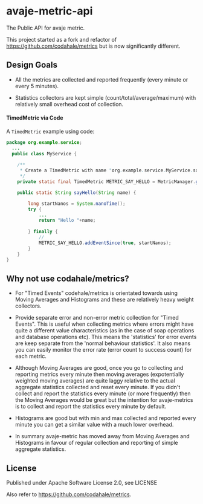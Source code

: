 # avaje-metric-api

The Public API for avaje metric.

This project started as a fork and refactor of https://github.com/codahale/metrics but is now significantly different.

## Design Goals

- All the metrics are collected and reported frequently (every minute or every 5 minutes). 

- Statistics collectors are kept simple (count/total/average/maximum) with relatively small overhead cost of collection.


#### TimedMetric via Code

A `TimedMetric` example using code:


```java
package org.example.service;
  ...
  public class MyService {
  
    /**
     * Create a TimedMetric with name "org.example.service.MyService.sayHello" 
     */
    private static final TimedMetric METRIC_SAY_HELLO = MetricManager.getTimedMetric(MyService.class, "sayHello");

    public static String sayHello(String name) {

        long startNanos = System.nanoTime();
        try {
            ...
            return "Hello "+name;
            
        } finally {
            // 
            METRIC_SAY_HELLO.addEventSince(true, startNanos);
        }
    }
}
```


## Why not use codahale/metrics?

- For "Timed Events" codehale/metrics is orientated towards using Moving Averages and Histograms and
  these are relatively heavy weight collectors.

- Provide separate error and non-error metric collection for "Timed Events". This is
useful when collecting metrics where errors might have quite a different value characteristics 
(as in the case of soap operations and database operations etc). This means the 'statistics' for
error events are keep separate from the 'normal behaviour statistics'. It also means you can 
easily monitor the error rate (error count to success count) for each metric.

- Although Moving Averages are good, once you go to collecting and reporting metrics every minute then 
moving averages (expotentially weighted moving averages) are quite laggy relative to the actual aggregate 
statistics collected and reset every minute. If you didn't collect and report the statistics every minute 
(or more frequently) then the Moving Averages would be great but the intention for avaje-metrics is to collect
and report the statistics every minute by default. 

- Histograms are good but with min and max collected and reported every minute you can get a
similar value with a much lower overhead.

- In summary avaje-metric has moved away from Moving Averages and Histograms in favour of regular collection
and reporting of simple aggregate statistics.


 

## License

Published under Apache Software License 2.0, see LICENSE

Also refer to https://github.com/codahale/metrics.

